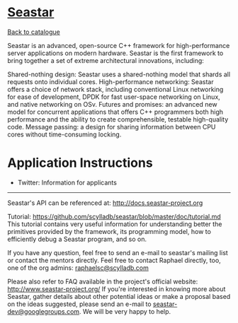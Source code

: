 
# [Seastar](http://www.seastar-project.org/)

[Back to catalogue](../README.md#seastar)

Seastar is an advanced, open-source C++ framework for high-performance server applications on modern hardware. Seastar is the first framework to bring together a set of extreme architectural innovations, including:

Shared-nothing design: Seastar uses a shared-nothing model that shards all requests onto individual cores.
High-performance networking: Seastar offers a choice of network stack, including conventional Linux networking for ease of development, DPDK for fast user-space networking on Linux, and native networking on OSv.
Futures and promises: an advanced new model for concurrent applications that offers C++ programmers both high performance and the ability to create comprehensible, testable high-quality code.
Message passing: a design for sharing information between CPU cores without time-consuming locking.

# Application Instructions

* Twitter: Information for applicants
-----
Seastar's API can be referenced at: http://docs.seastar-project.org

Tutorial: https://github.com/scylladb/seastar/blob/master/doc/tutorial.md
This tutorial contains very useful information for understanding better the primitives provided by the framework, its programming model, how to efficiently debug a Seastar program, and so on.

If you have any question, feel free to send an e-mail to seastar's mailing list or contact the mentors directly. Feel free to contact Raphael directly, too, one of the org admins: raphaelsc@scylladb.com

Please also refer to FAQ available in the project's official website: http://www.seastar-project.org/
If you're interested in knowing more about Seastar, gather details about other potential ideas or make a proposal based on the ideas suggested, please send an e-mail to seastar-dev@googlegroups.com. We will be very happy to help.